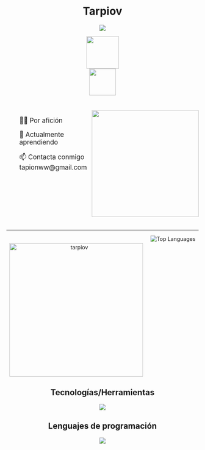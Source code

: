 <div align="center">
<div>
<h1 align="center" styles="margin-bottom:0px;padding-bottom:0px;"><strong>Tarpiov</strong></h1>


</div>
 
[![](https://visitcount.itsvg.in/api?id=tarpiov&label=Profile%20Views&color=12&icon=5&pretty=false)](https://visitcount.itsvg.in)




<p align="center">
	<a href="https://instagram.com/tarpiov">
		<img src="https://img.shields.io/badge/Instagram-E4405F?style=for-the-badge&logo=instagram&logoColor=white" width=85/><br>
	<a href="https://github.com/tarpiov">
		<img src="https://img.shields.io/badge/GitHub-100000?style=for-the-badge&logo=github&logoColor=white" width=70>
	</a>
	
<br>
<div style="display: flex; align-items: left;text-align:left; font-size: 17px; padding-top: 25px;">
  <div style="padding-left: 34px;">
    <p>👨‍💻 Por afición</p>
    <p>🌱 Actualmente aprendiendo</p>
    <p>📫 Contacta conmigo tapionww@gmail.com</p>
  </div>
  <img src="https://i.giphy.com/media/v1.Y2lkPTc5MGI3NjExNTRsYmYwOHYzbm1zdmY2OWlicm81c25jNGNienc5MnBpeWowMW1scSZlcD12MV9pbnRlcm5hbF9naWZfYnlfaWQmY3Q9cw/VvoYXi1SfFplFXfEEG/giphy.gif" width="280" style="margin-left: auto;margin-bottom:20px;">
</div>

---
	

<div style="display: flex; justify-content: center;">
  <img src="https://github-readme-stats.vercel.app/api?username=tarpiov&show_icons=true&locale=en&theme=material-palenight" alt="tarpiov" width="350" style="margin-right: 20px; margin-top: 20px;" />
  <img src="https://github-readme-stats.vercel.app/api/top-langs/?username=tarpiov&layout=compact&theme=dracula" alt="Top Languages" />
</div>



## Tecnologías/Herramientas




<p align="center">
  <a href="https://skillicons.dev">
    <img src="https://skillicons.dev/icons?i=github,git,docker,vscode,flask" />
  </a>
</p>

## Lenguajes de programación

<p align="center">
  <a href="https://skillicons.dev">
    <img src="https://skillicons.dev/icons?i=bash,python,javascript&theme=dark" />
  </a>
</p>

</div>



</div>


